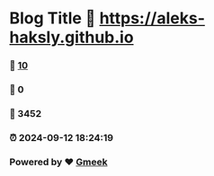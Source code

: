 # Blog Title :link: https://aleks-haksly.github.io 
### :page_facing_up: [10](https://aleks-haksly.github.io/tag.html) 
### :speech_balloon: 0 
### :hibiscus: 3452 
### :alarm_clock: 2024-09-12 18:24:19 
### Powered by :heart: [Gmeek](https://github.com/Meekdai/Gmeek)
